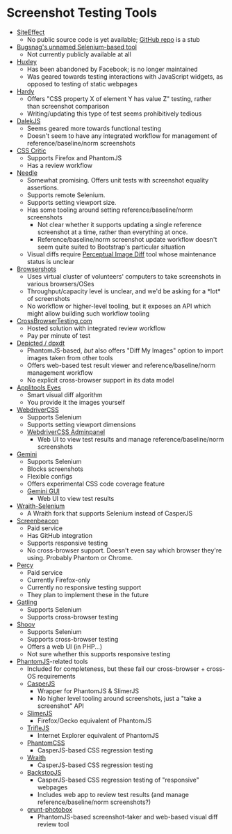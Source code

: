 # Screenshot Testing Tools

* [SiteEffect](http://siteeffect.io/)
  * No public source code is yet available; [GitHub repo](https://github.com/ti2m/siteeffect) is a stub
* [Bugsnag's unnamed Selenium-based tool](https://bugsnag.com/blog/implementing-a-visual-css-testing-framework)
  * Not currently publicly available at all
* [Huxley](https://github.com/facebookarchive/huxley)
  * Has been abandoned by Facebook; is no longer maintained
  * Was geared towards testing interactions with JavaScript widgets, as opposed to testing of static webpages
* [Hardy](http://hardy.io)
  * Offers "CSS property X of element Y has value Z" testing, rather than screenshot comparison
  * Writing/updating this type of test seems prohibitively tedious
* [DalekJS](http://dalekjs.com)
  * Seems geared more towards functional testing
  * Doesn't seem to have any integrated workflow for management of reference/baseline/norm screenshots
* [CSS Critic](https://github.com/cburgmer/csscritic)
  * Supports Firefox and PhantomJS
  * Has a review workflow
* [Needle](https://github.com/bfirsh/needle)
  * Somewhat promising. Offers unit tests with screenshot equality assertions.
  * Supports remote Selenium.
  * Supports setting viewport size.
  * Has some tooling around setting reference/baseline/norm screenshots
    * Not clear whether it supports updating a single reference screenshot at a time, rather than everything at once.
    * Reference/baseline/norm screenshot update workflow doesn't seem quite suited to Bootstrap's particular situation
  * Visual diffs require [Perceptual Image Diff](http://sourceforge.net/p/pdiff/code/HEAD/tree/) tool whose maintenance status is unclear
* [Browsershots](http://browsershots.org)
  * Uses virtual cluster of volunteers' computers to take screenshots in various browsers/OSes
  * Throughput/capacity level is unclear, and we'd be asking for a \*lot\* of screenshots
  * No workflow or higher-level tooling, but it exposes an API which might allow building such workflow tooling
* [CrossBrowserTesting.com](http://crossbrowsertesting.com)
  * Hosted solution with integrated review workflow
  * Pay per minute of test
* [Depicted / dpxdt](https://github.com/bslatkin/dpxdt)
  * PhantomJS-based, *but* also offers "Diff My Images" option to import images taken from other tools
  * Offers web-based test result viewer and reference/baseline/norm management workflow
  * No explicit cross-browser support in its data model
* [Applitools Eyes](http://applitools.com)
  * Smart visual diff algorithm
  * You provide it the images yourself
* [WebdriverCSS](https://github.com/webdriverio/webdrivercss)
  * Supports Selenium
  * Supports setting viewport dimensions
  * [WebdriverCSS Adminpanel](https://github.com/webdriverio/webdrivercss-adminpanel)
    * Web UI to view test results and manage reference/baseline/norm screenshots
* [Gemini](https://github.com/bem/gemini)
  * Supports Selenium
  * Blocks screenshots
  * Flexible configs
  * Offers experimental CSS code coverage feature
  * [Gemini GUI](https://github.com/bem/gemini-gui)
    * Web UI to view test results
* [Wraith-Selenium](https://github.com/andrewccadman/wraith-selenium)
  * A Wraith fork that supports Selenium instead of CasperJS
* [Screenbeacon](https://www.screenbeacon.com)
  * Paid service
  * Has GitHub integration
  * Supports responsive testing
  * No cross-browser support. Doesn't even say which browser they're using. Probably Phantom or Chrome.
* [Percy](https://percy.io)
  * Paid service
  * Currently Firefox-only
  * Currently no responsive testing support
  * They plan to implement these in the future
* [Gatling](https://github.com/gabrielrotbart/gatling)
  * Supports Selenium
  * Supports cross-browser testing
* [Shoov](http://shoov.io)
  * Supports Selenium
  * Supports cross-browser testing
  * Offers a web UI (in PHP...)
  * Not sure whether this supports responsive testing
* [PhantomJS](http://phantomjs.org)-related tools
  * Included for completeness, but these fail our cross-browser + cross-OS requirements
  * [CasperJS](http://casperjs.org)
    * Wrapper for PhantomJS & SlimerJS
    * No higher level tooling around screenshots, just a "take a screenshot" API
  * [SlimerJS](http://slimerjs.org)
    * Firefox/Gecko equivalent of PhantomJS
  * [TrifleJS](https://github.com/sdesalas/trifleJS)
    * Internet Explorer equivalent of PhantomJS
  * [PhantomCSS](https://github.com/Huddle/PhantomCSS)
    * CasperJS-based CSS regression testing
  * [Wraith](https://github.com/bbc-news/wraith)
    * CasperJS-based CSS regression testing
  * [BackstopJS](http://garris.github.io/BackstopJS/)
    * CasperJS-based CSS regression testing of "responsive" webpages
    * Includes web app to review test results (and manage reference/baseline/norm screenshots?) 
  * [grunt-photobox](https://github.com/stefanjudis/grunt-photobox)
    * PhantomJS-based screenshot-taker and web-based visual diff review tool
